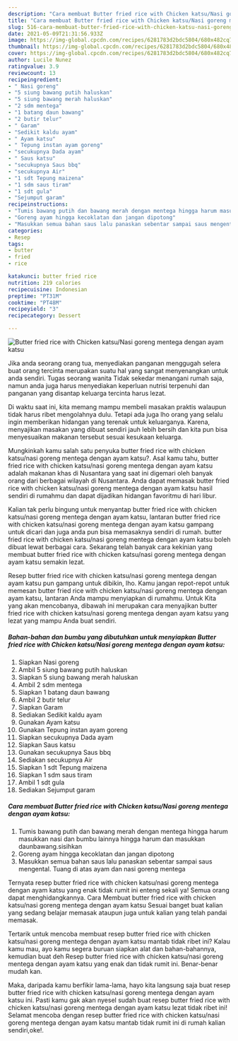 ```yaml
---
description: "Cara membuat Butter fried rice with Chicken katsu/Nasi goreng mentega dengan ayam katsu yang nikmat Untuk Jualan"
title: "Cara membuat Butter fried rice with Chicken katsu/Nasi goreng mentega dengan ayam katsu yang nikmat Untuk Jualan"
slug: 516-cara-membuat-butter-fried-rice-with-chicken-katsu-nasi-goreng-mentega-dengan-ayam-katsu-yang-nikmat-untuk-jualan
date: 2021-05-09T21:31:56.933Z
image: https://img-global.cpcdn.com/recipes/6281783d2bdc5804/680x482cq70/butter-fried-rice-with-chicken-katsunasi-goreng-mentega-dengan-ayam-katsu-foto-resep-utama.jpg
thumbnail: https://img-global.cpcdn.com/recipes/6281783d2bdc5804/680x482cq70/butter-fried-rice-with-chicken-katsunasi-goreng-mentega-dengan-ayam-katsu-foto-resep-utama.jpg
cover: https://img-global.cpcdn.com/recipes/6281783d2bdc5804/680x482cq70/butter-fried-rice-with-chicken-katsunasi-goreng-mentega-dengan-ayam-katsu-foto-resep-utama.jpg
author: Lucile Nunez
ratingvalue: 3.9
reviewcount: 13
recipeingredient:
- " Nasi goreng"
- "5 siung bawang putih haluskan"
- "5 siung bawang merah haluskan"
- "2 sdm mentega"
- "1 batang daun bawang"
- "2 butir telur"
- " Garam"
- "Sedikit kaldu ayam"
- " Ayam katsu"
- " Tepung instan ayam goreng"
- "secukupnya Dada ayam"
- " Saus katsu"
- "secukupnya Saus bbq"
- "secukupnya Air"
- "1 sdt Tepung maizena"
- "1 sdm saus tiram"
- "1 sdt gula"
- "Sejumput garam"
recipeinstructions:
- "Tumis bawang putih dan bawang merah dengan mentega hingga harum masukkan nasi dan bumbu lainnya hingga harum dan masukkan daunbawang.sisihkan"
- "Goreng ayam hingga kecoklatan dan jangan dipotong"
- "Masukkan semua bahan saus lalu panaskan sebentar sampai saus mengental. Tuang di atas ayam dan nasi goreng mentega"
categories:
- Resep
tags:
- butter
- fried
- rice

katakunci: butter fried rice 
nutrition: 219 calories
recipecuisine: Indonesian
preptime: "PT31M"
cooktime: "PT48M"
recipeyield: "3"
recipecategory: Dessert

---
```



![Butter fried rice with Chicken katsu/Nasi goreng mentega dengan ayam katsu](https://img-global.cpcdn.com/recipes/6281783d2bdc5804/680x482cq70/butter-fried-rice-with-chicken-katsunasi-goreng-mentega-dengan-ayam-katsu-foto-resep-utama.jpg)

Jika anda seorang orang tua, menyediakan panganan menggugah selera buat orang tercinta merupakan suatu hal yang sangat menyenangkan untuk anda sendiri. Tugas seorang  wanita Tidak sekedar menangani rumah saja, namun anda juga harus menyediakan keperluan nutrisi terpenuhi dan panganan yang disantap keluarga tercinta harus lezat.

Di waktu  saat ini, kita memang mampu membeli masakan praktis walaupun tidak harus ribet mengolahnya dulu. Tetapi ada juga lho orang yang selalu ingin memberikan hidangan yang terenak untuk keluarganya. Karena, menyajikan masakan yang dibuat sendiri jauh lebih bersih dan kita pun bisa menyesuaikan makanan tersebut sesuai kesukaan keluarga. 



Mungkinkah kamu salah satu penyuka butter fried rice with chicken katsu/nasi goreng mentega dengan ayam katsu?. Asal kamu tahu, butter fried rice with chicken katsu/nasi goreng mentega dengan ayam katsu adalah makanan khas di Nusantara yang saat ini digemari oleh banyak orang dari berbagai wilayah di Nusantara. Anda dapat memasak butter fried rice with chicken katsu/nasi goreng mentega dengan ayam katsu hasil sendiri di rumahmu dan dapat dijadikan hidangan favoritmu di hari libur.

Kalian tak perlu bingung untuk menyantap butter fried rice with chicken katsu/nasi goreng mentega dengan ayam katsu, lantaran butter fried rice with chicken katsu/nasi goreng mentega dengan ayam katsu gampang untuk dicari dan juga anda pun bisa memasaknya sendiri di rumah. butter fried rice with chicken katsu/nasi goreng mentega dengan ayam katsu boleh dibuat lewat berbagai cara. Sekarang telah banyak cara kekinian yang membuat butter fried rice with chicken katsu/nasi goreng mentega dengan ayam katsu semakin lezat.

Resep butter fried rice with chicken katsu/nasi goreng mentega dengan ayam katsu pun gampang untuk dibikin, lho. Kamu jangan repot-repot untuk memesan butter fried rice with chicken katsu/nasi goreng mentega dengan ayam katsu, lantaran Anda mampu menyiapkan di rumahmu. Untuk Kita yang akan mencobanya, dibawah ini merupakan cara menyajikan butter fried rice with chicken katsu/nasi goreng mentega dengan ayam katsu yang lezat yang mampu Anda buat sendiri.

<!--inarticleads1-->

##### Bahan-bahan dan bumbu yang dibutuhkan untuk menyiapkan Butter fried rice with Chicken katsu/Nasi goreng mentega dengan ayam katsu:

1. Siapkan  Nasi goreng
1. Ambil 5 siung bawang putih haluskan
1. Siapkan 5 siung bawang merah haluskan
1. Ambil 2 sdm mentega
1. Siapkan 1 batang daun bawang
1. Ambil 2 butir telur
1. Siapkan  Garam
1. Sediakan Sedikit kaldu ayam
1. Gunakan  Ayam katsu
1. Gunakan  Tepung instan ayam goreng
1. Siapkan secukupnya Dada ayam
1. Siapkan  Saus katsu
1. Gunakan secukupnya Saus bbq
1. Sediakan secukupnya Air
1. Siapkan 1 sdt Tepung maizena
1. Siapkan 1 sdm saus tiram
1. Ambil 1 sdt gula
1. Sediakan Sejumput garam




<!--inarticleads2-->

##### Cara membuat Butter fried rice with Chicken katsu/Nasi goreng mentega dengan ayam katsu:

1. Tumis bawang putih dan bawang merah dengan mentega hingga harum masukkan nasi dan bumbu lainnya hingga harum dan masukkan daunbawang.sisihkan
1. Goreng ayam hingga kecoklatan dan jangan dipotong
1. Masukkan semua bahan saus lalu panaskan sebentar sampai saus mengental. Tuang di atas ayam dan nasi goreng mentega




Ternyata resep butter fried rice with chicken katsu/nasi goreng mentega dengan ayam katsu yang enak tidak rumit ini enteng sekali ya! Semua orang dapat menghidangkannya. Cara Membuat butter fried rice with chicken katsu/nasi goreng mentega dengan ayam katsu Sesuai banget buat kalian yang sedang belajar memasak ataupun juga untuk kalian yang telah pandai memasak.

Tertarik untuk mencoba membuat resep butter fried rice with chicken katsu/nasi goreng mentega dengan ayam katsu mantab tidak ribet ini? Kalau kamu mau, ayo kamu segera buruan siapkan alat dan bahan-bahannya, kemudian buat deh Resep butter fried rice with chicken katsu/nasi goreng mentega dengan ayam katsu yang enak dan tidak rumit ini. Benar-benar mudah kan. 

Maka, daripada kamu berfikir lama-lama, hayo kita langsung saja buat resep butter fried rice with chicken katsu/nasi goreng mentega dengan ayam katsu ini. Pasti kamu gak akan nyesel sudah buat resep butter fried rice with chicken katsu/nasi goreng mentega dengan ayam katsu lezat tidak ribet ini! Selamat mencoba dengan resep butter fried rice with chicken katsu/nasi goreng mentega dengan ayam katsu mantab tidak rumit ini di rumah kalian sendiri,oke!.

